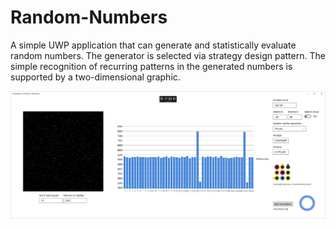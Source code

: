 # Random-Numbers
A simple UWP application that can generate and statistically evaluate random numbers. The generator is selected via strategy design pattern. The simple recognition of recurring patterns in the generated numbers is supported by a two-dimensional graphic. 

![Screenshot](/180321_0643%20GUI.PNG)
